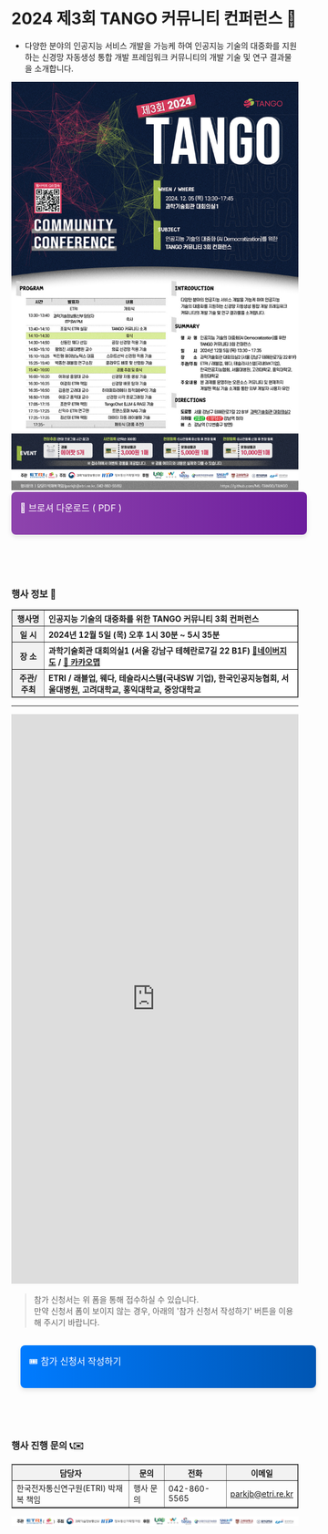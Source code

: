 # 2024 제3회 TANGO 커뮤니티 컨퍼런스 🎄
- 다양한 분야의 인공지능 서비스 개발을 가능케 하여 인공지능 기술의 대중화를 지원하는 신경망 자동생성 통합 개발 프레임워크 커뮤니티의 개발 기술 및 연구 결과물을 소개합니다.

<img src="img/poster_2024.jpg">
<a href="https://raw.githubusercontent.com/aitango/aitango/refs/heads/main/2024 TANGO.pdf" style="display: inline-block; width: 100%; padding: 15px 0px 0px 15px; height: 60px; font-size: 16px; color: rgb(255, 255, 255); background: linear-gradient(90deg, rgb(142, 68, 173), rgb(109, 30, 157)); text-decoration: none; border-radius: 8px; box-shadow: rgba(0, 0, 0, 0.1) 0px 4px 8px; transition: background 0.3s, transform 0.2s; transform: translateY(0px);" onmouseover="this.style.background='linear-gradient(90deg, #6d1e9d, #4a007d)'; this.style.transform='translateY(-2px)';" onmouseout="this.style.background='linear-gradient(90deg, #8e44ad, #6d1e9d)'; this.style.transform='translateY(0)';" class="text-lg text-primary underline hover:bg-activation transition duration-200">
    💎 브로셔 다운로드 ( PDF )
</a>

<br>
<br>
<br><br><br>

### 행사 정보 🚀

<table border="1" cellpadding="10" cellspacing="0" style="width: 100%; border-collapse: collapse;">
  <thead>
    <tr style="background-color: #f2f2f2; text-align: center;">
      <th style="font-weight: bold;">행사명</th>
      <th colspan="3" style="text-align: left; background-color: #fff;">인공지능 기술의 대중화를 위한 TANGO 커뮤니티 3회 컨퍼런스</th>
    </tr>
    <tr style="background-color: #f2f2f2; text-align: center;">
      <th style="font-weight: bold;">일 시</th>
      <th colspan="3" style="text-align: left; background-color: #fff;">2024년 12월 5일 (목) 오후 1시 30분 ~ 5시 35분</th>
    </tr>
    <tr style="background-color: #f2f2f2; text-align: center;">
      <th style="font-weight: bold;">장 소</th>
      <th colspan="3" style="text-align: left; background-color: #fff;">과학기술회관 대회의실1 (서울 강남구 테헤란로7길 22 B1F) <a href="https://naver.me/5Q4ucnAe" target="_blank"> 📗네이버지도</a> / <a href="https://place.map.kakao.com/1549212044" target="_blank">📒 카카오맵</a></th>
    </tr>
    <tr style="background-color: #f2f2f2; text-align: center;">
      <th style="font-weight: bold;">주관/주최</th>
      <th colspan="3" style="text-align: left; background-color: #fff;">ETRI / 래블업, 웨다, 테슬라시스템(국내SW 기업), 한국인공지능협회, 서울대병원, 고려대학교, 홍익대학교, 중앙대학교</th>
    </tr>
  </thead>
</table>



<hr>
 


<embed width="100%" height="1000px" src="https://forms.office.com/Pages/ResponsePage.aspx?id=R-m80YLgfUih_nFV8ZpfWyJQ58c_sd9CqRDKjJnOXlRURjM1NDkxWU5EV0hQOTFBS1RIRUk2VlJURi4u&embed=true" frameborder="0" marginwidth="0" marginheight="0" style="border: none; max-width:100%; max-height:100vh" allowfullscreen webkitallowfullscreen mozallowfullscreen msallowfullscreen>

> 참가 신청서는 위 폼을 통해 접수하실 수 있습니다.<br>만약 신청서 폼이 보이지 않는 경우, 아래의 '참가 신청서 작성하기' 버튼을 이용해 주시기 바랍니다.

<br>
 <!-- 참가 접수하기 버튼 -->
<a href="https://forms.office.com/r/xG9zrQE3k8" target="_blank" style="display: inline-block;/* padding: 20px 33%; */width: 100%;padding: 15px 0px 0px 15px;height: 60px;font-size: 16px;color: rgb(255, 255, 255);background: linear-gradient(90deg, rgb(0, 123, 255), rgb(0, 86, 179));text-decoration: none;border-radius: 8px;box-shadow: rgba(0, 0, 0, 0.1) 0px 4px 8px;transition: background 0.3s, transform 0.2s;margin-left: 16px;transform: translateY(0px);" onmouseover="this.style.background='linear-gradient(90deg, #0056b3, #003d80)'; this.style.transform='translateY(-2px)';" onmouseout="this.style.background='linear-gradient(90deg, #007BFF, #0056b3)'; this.style.transform='translateY(0)';" class="text-lg text-primary underline hover:bg-activation transition duration-200">
    🎟 참가 신청서 작성하기
</a>

<br>

<br><br><br>

### 행사 진행 문의 📞✉️
<table border="1" cellpadding="10" cellspacing="0" style="width: 100%; border-collapse: collapse;">
  <thead>
    <tr style="background-color: #f2f2f2; text-align: center;">
      <th style="font-weight: bold;">담당자</th>
      <th style="font-weight: bold;">문의</th>
      <th style="font-weight: bold;">전화</th>
      <th style="font-weight: bold;">이메일</th>
    </tr>
  </thead>
  <tbody>
    <tr>
      <td>한국전자통신연구원(ETRI) 박재복 책임</td>
      <td>행사 문의</td>
      <td>042-860-5565</td>
      <td><a href="mailto:parkjb@etri.re.kr">parkjb@etri.re.kr</a></td>
    </tr>
  </tbody>
</table>

<img src="img/logos.png">
